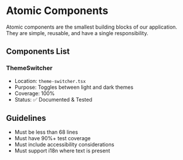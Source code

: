 
# Atomic Components

Atomic components are the smallest building blocks of our application. They are simple, reusable, and have a single responsibility.

## Components List

### ThemeSwitcher
- Location: `theme-switcher.tsx`
- Purpose: Toggles between light and dark themes
- Coverage: 100%
- Status: ✅ Documented & Tested

## Guidelines
- Must be less than 68 lines
- Must have 90%+ test coverage
- Must include accessibility considerations
- Must support i18n where text is present
